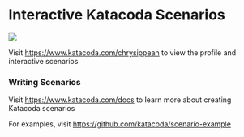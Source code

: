 # Interactive Katacoda Scenarios

[![](http://shields.katacoda.com/katacoda/chrysippean/count.svg)](https://www.katacoda.com/chrysippean "Get your profile on Katacoda.com")

Visit https://www.katacoda.com/chrysippean to view the profile and interactive scenarios

### Writing Scenarios
Visit https://www.katacoda.com/docs to learn more about creating Katacoda scenarios

For examples, visit https://github.com/katacoda/scenario-example

